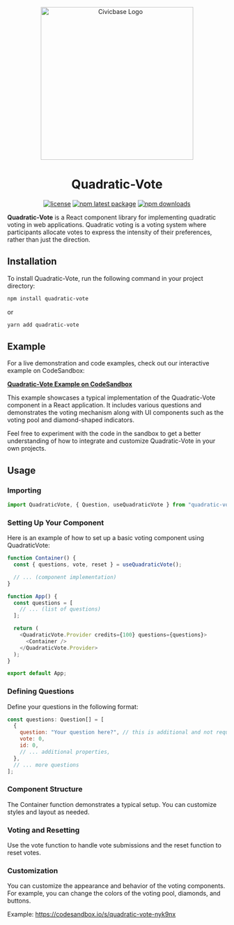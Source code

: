 <p align="center">
  <a href="https://github.com/civicbase" rel="noopener" target="_blank"><img width="350"  src="https://firebasestorage.googleapis.com/v0/b/civic-base.appspot.com/o/logos%2Fcivicbase_gradient_logo.svg?alt=media&token=a7036197-1c83-4585-a107-5f70d0c91333&_gl=1*1oktzd7*_ga*MTU2NTE1MTg2OS4xNjk4NDg2MTEy*_ga_CW55HF8NVT*MTY5OTI0ODEwMC4zLjEuMTY5OTI0ODI2NC4zMi4wLjA.
" alt="Civicbase Logo"></a>
</p>

<h1 align="center">Quadratic-Vote</h1>

<div align="center">

[![license](https://img.shields.io/badge/license-MIT-blue.svg)](https://github.com/mui/material-ui/blob/HEAD/LICENSE)
[![npm latest package](https://img.shields.io/npm/v/quadratic-vote/latest.svg)](https://www.npmjs.com/package/quadratic-vote)
[![npm downloads](https://img.shields.io/npm/dm/quadratic-vote.svg)](https://www.npmjs.com/package/quadratic-vote)

</div>

**Quadratic-Vote** is a React component library for implementing quadratic voting in web applications. Quadratic voting is a voting system where participants allocate votes to express the intensity of their preferences, rather than just the direction.

## Installation

To install Quadratic-Vote, run the following command in your project directory:

```bash
npm install quadratic-vote
```

or

```bash
yarn add quadratic-vote
```

## Example

For a live demonstration and code examples, check out our interactive example on CodeSandbox:

**[Quadratic-Vote Example on CodeSandbox](https://codesandbox.io/s/quadratic-vote-nyk9nx)**

This example showcases a typical implementation of the Quadratic-Vote component in a React application. It includes various questions and demonstrates the voting mechanism along with UI components such as the voting pool and diamond-shaped indicators.

Feel free to experiment with the code in the sandbox to get a better understanding of how to integrate and customize Quadratic-Vote in your own projects.

## Usage

### Importing

```js
import QuadraticVote, { Question, useQuadraticVote } from "quadratic-vote";
```

### Setting Up Your Component

Here is an example of how to set up a basic voting component using QuadraticVote:

```js
function Container() {
  const { questions, vote, reset } = useQuadraticVote();

  // ... (component implementation)
}

function App() {
  const questions = [
    // ... (list of questions)
  ];

  return (
    <QuadraticVote.Provider credits={100} questions={questions}>
      <Container />
    </QuadraticVote.Provider>
  );
}

export default App;
```

### Defining Questions

Define your questions in the following format:

```js
const questions: Question[] = [
  {
    question: "Your question here?", // this is additional and not required. Can be accessed under <QuadraticVote.Provider>
    vote: 0,
    id: 0,
    // ... additional properties,
  },
  // ... more questions
];
```

### Component Structure

The Container function demonstrates a typical setup. You can customize styles and layout as needed.

### Voting and Resetting

Use the vote function to handle vote submissions and the reset function to reset votes.

### Customization

You can customize the appearance and behavior of the voting components. For example, you can change the colors of the voting pool, diamonds, and buttons.

Example: https://codesandbox.io/s/quadratic-vote-nyk9nx
